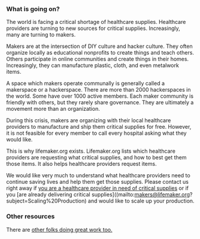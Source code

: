 ### What is going on?
The world is facing a critical shortage of healthcare supplies. Healthcare providers are turning to new sources for critical supplies. Increasingly, many are turning to makers. 

Makers are at the intersection of DIY culture and hacker culture. They often organize locally as educational nonprofits to create things and teach others. Others participate in online communities and create things in their homes. Increasingly, they can manufacture plastic, cloth, and even metalwork items.

A space which makers operate communally is generally called a makerspace or a hackerspace. There are more than 2000 hackerspaces in the world. Some have over 1000 active members. Each maker community is friendly with others, but they rarely share governance. They are ultimately a movement more than an organization.

During this crisis, makers are organizing with their local healthcare providers to manufacture and ship them critical supplies for free. However, it is not feasible for every member to call every hospital asking what they would like.

This is why lifemaker.org exists. Lifemaker.org lists which healthcare providers are requesting what critical supplies, and how to best get them those items. It also helps healthcare providers request items.

We would like very much to understand what healthcare providers need to continue saving lives and help them get those supplies. Please contact us right away if [you are a healthcare provider in need of critical supplies](mailto:healthcare@lifemaker.org?subject=Requesting%20Supplies) or if you [are already delivering critical supplies]((mailto:makers@lifemaker.org?subject=Scaling%20Production) and would like to scale up your production.

### Other resources
There are [other folks doing great work too.](./#other_resources)